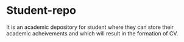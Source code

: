 # Student-repo

It is an academic depository for student where they can store their academic acheivements and which will result in the formation of CV.